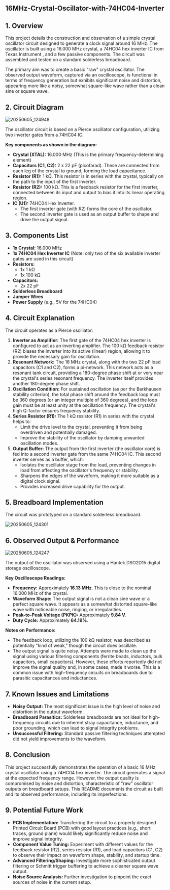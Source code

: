 ## 16MHz-Crystal-Oscillator-with-74HC04-Inverter

## 1. Overview

This project details the construction and observation of a simple crystal oscillator circuit designed to generate a clock signal around 16 MHz. The oscillator is built using a 16.000 MHz crystal, a 74HC04 hex inverter IC from Texas Instrument , and a few passive components. The circuit was assembled and tested on a standard solderless breadboard.

The primary aim was to create a basic "raw" crystal oscillator. The observed output waveform, captured via an oscilloscope, is functional in terms of frequency generation but exhibits significant noise and distortion, appearing more like a noisy, somewhat square-like wave rather than a clean sine or square wave.

## 2. Circuit Diagram
![20250605_124948](https://github.com/user-attachments/assets/16740898-de9c-4abd-9757-19122195a5fd)

The oscillator circuit is based on a Pierce oscillator configuration, utilizing two inverter gates from a 74HC04 IC.




**Key components as shown in the diagram:**
*   **Crystal (XTAL):** 16.000 MHz (This is the primary frequency-determining element)
*   **Capacitors (C1, C2):** 2 x 22 pF (picofarad). These are connected from each leg of the crystal to ground, forming the load capacitance.
*   **Resistor (R1):** 1 kΩ. This resistor is in series with the crystal, typically on the path to the input of the first inverter.
*   **Resistor (R2):** 100 kΩ. This is a feedback resistor for the first inverter, connected between its input and output to bias it into its linear operating region.
*   **IC (U1):** 74HC04 Hex Inverter.
    *   The first inverter gate (with R2) forms the core of the oscillator.
    *   The second inverter gate is used as an output buffer to shape and drive the output signal.

## 3. Components List

*   **1x Crystal:** 16.000 MHz
*   **1x 74HC04 Hex Inverter IC** (Note: only two of the six available inverter gates are used in this circuit)
*   **Resistors:**
    *   1x 1 kΩ
    *   1x 100 kΩ
*   **Capacitors:**
    *   2x 22 pF
*   **Solderless Breadboard**
*   **Jumper Wires**
*   **Power Supply** (e.g., 5V for the 74HC04)

## 4. Circuit Explanation

The circuit operates as a Pierce oscillator:

1.  **Inverter as Amplifier:** The first gate of the 74HC04 hex inverter is configured to act as an inverting amplifier. The 100 kΩ feedback resistor (R2) biases the inverter into its active (linear) region, allowing it to provide the necessary gain for oscillation.
2.  **Resonant Network:** The 16 MHz crystal, along with the two 22 pF load capacitors (C1 and C2), forms a pi-network. This network acts as a resonant tank circuit, providing a 180-degree phase shift at or very near the crystal's series resonant frequency. The inverter itself provides another 180-degree phase shift.
3.  **Oscillation Condition:** For sustained oscillation (as per the Barkhausen stability criterion), the total phase shift around the feedback loop must be 360 degrees (or an integer multiple of 360 degrees), and the loop gain must be at least unity at the oscillation frequency. The crystal's high Q-factor ensures frequency stability.
4.  **Series Resistor (R1):** The 1 kΩ resistor (R1) in series with the crystal helps to:
    *   Limit the drive level to the crystal, preventing it from being overdriven and potentially damaged.
    *   Improve the stability of the oscillator by damping unwanted oscillation modes.
5.  **Output Buffer:** The output from the first inverter (the oscillator core) is fed into a second inverter gate from the same 74HC04 IC. This second inverter serves as a buffer, which:
    *   Isolates the oscillator stage from the load, preventing changes in load from affecting the oscillator's frequency or stability.
    *   Sharpens the edges of the waveform, making it more suitable as a digital clock signal.
    *   Provides increased drive capability for the output.

## 5. Breadboard Implementation

The circuit was prototyped on a standard solderless breadboard.

![20250605_124301](https://github.com/user-attachments/assets/1d7c9dec-46e0-4816-902e-2bd88cf523e7)


## 6. Observed Output & Performance


![20250605_124247](https://github.com/user-attachments/assets/279d6b0f-461d-47e7-9486-1f8e40255fa5)


The output of the oscillator was observed using a Hantek DSO2D15 digital storage oscilloscope.



**Key Oscilloscope Readings:**
*   **Frequency:** Approximately **16.13 MHz**. This is close to the nominal 16.000 MHz of the crystal.
*   **Waveform Shape:** The output signal is not a clean sine wave or a perfect square wave. It appears as a somewhat distorted square-like wave with noticeable noise, ringing, or irregularities.
*   **Peak-to-Peak Voltage (PKPK):** Approximately **9.84 V**.
*   **Duty Cycle:** Approximately **64.19%**.

**Notes on Performance:**
*   The feedback loop, utilizing the 100 kΩ resistor, was described as potentially "kind of weak," though the circuit does oscillate.
*   The output signal is quite noisy. Attempts were made to clean up the signal using various filtering components (ferrite beads, inductors, bulk capacitors, small capacitors). However, these efforts reportedly did not improve the signal quality and, in some cases, made it worse. This is a common issue with high-frequency circuits on breadboards due to parasitic capacitances and inductances.

## 7. Known Issues and Limitations

*   **Noisy Output:** The most significant issue is the high level of noise and distortion in the output waveform.
*   **Breadboard Parasitics:** Solderless breadboards are not ideal for high-frequency circuits due to inherent stray capacitance, inductance, and poor grounding, which can lead to signal integrity problems.
*   **Unsuccessful Filtering:** Standard passive filtering techniques attempted did not yield improvements to the waveform.

## 8. Conclusion

This project successfully demonstrates the operation of a basic 16 MHz crystal oscillator using a 74HC04 hex inverter. The circuit generates a signal at the expected frequency range. However, the output quality is compromised by noise and distortion, characteristic of "raw" oscillator outputs on breadboard setups. This README documents the circuit as built and its observed performance, including its imperfections.

## 9. Potential Future Work

*   **PCB Implementation:** Transferring the circuit to a properly designed Printed Circuit Board (PCB) with good layout practices (e.g., short traces, ground plane) would likely significantly reduce noise and improve signal integrity.
*   **Component Value Tuning:** Experiment with different values for the feedback resistor (R2), series resistor (R1), and load capacitors (C1, C2) to observe their impact on waveform shape, stability, and startup time.
*   **Advanced Filtering/Shaping:** Investigate more sophisticated output filtering or Schmitt trigger buffering to achieve a cleaner square wave output.
*   **Noise Source Analysis:** Further investigation to pinpoint the exact sources of noise in the current setup.
